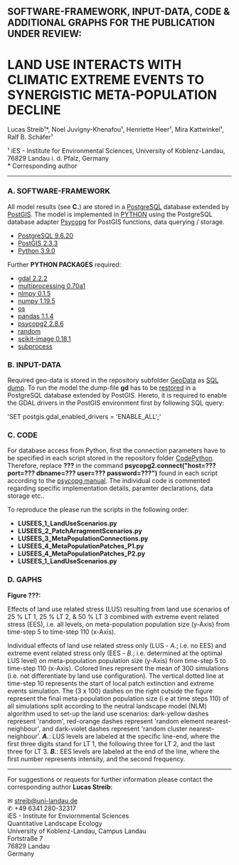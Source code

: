 
## SOFTWARE-FRAMEWORK, INPUT-DATA, CODE & ADDITIONAL GRAPHS FOR THE PUBLICATION UNDER REVIEW:

# LAND USE INTERACTS WITH CLIMATIC EXTREME EVENTS TO SYNERGISTIC META-POPULATION DECLINE

Lucas Streib¹*, Noel Juvigny-Khenafou¹, Henriette Heer¹, Mira Kattwinkel¹, Ralf B. Schäfer¹

¹ iES - Institute for Environmental Sciences, University of Koblenz-Landau, 76829 Landau i. d. Pfalz, Germany\
\* Corresponding author

-----

### A. SOFTWARE-FRAMEWORK

All model results (see **C.**) are stored in a [PostgreSQL](https://www.postgresql.org/) database extended by [PostGIS](https://postgis.net/). 
The model is implemented in [PYTHON](https://www.python.org/) using the PostgreSQL database adapter [Psycopg](http://initd.org/psycopg/docs/index.html) for PostGIS functions, data querying / storage.

- [PostgreSQL 9.6.20](https://www.postgresql.org/docs/9.6/release-9-6-20.html)
- [PostGIS 2.3.3](https://postgis.net/2017/07/01/postgis-2.3.3/)
- [Python 3.9.0](https://www.python.org/downloads/release/python-390/)

Further **PYTHON PACKAGES** required: 
- [gdal 2.2.2](https://pypi.org/project/pygdal/)
- [multiprocessing 0.70a1](https://pypi.org/project/multiprocess/)
- [nlmpy 0.1.5](https://pypi.org/project/nlmpy/)
- [numpy 1.19.5](https://pypi.org/project/numpy/)
- [os](https://docs.python.org/3/library/os.html)
- [pandas 1.1.4](https://pandas.pydata.org/)
- [psycopg2 2.8.6](https://pypi.org/project/psycopg2/)
- [random](https://docs.python.org/3/library/random.html)
- [scikit-image 0.18.1](http://scikit-image.org/docs/dev/api/skimage.graph.html) 
- [subprocess](https://docs.python.org/3/library/subprocess.html)

### B. INPUT-DATA

Required geo-data is stored in the repository subfolder [GeoData](https://github.com/luclucky/LUSEES/tree/main/GeoData) as [SQL dump](https://www.postgresql.org/docs/9.6/backup.html). 
To run the model the dump-file **gd** has to be [restored](https://www.postgresql.org/docs/9.6/app-pgrestore.html) in a PostgreSQL database extended by PostGIS. Hereto, it is required to enable the GDAL drivers in the PostGIS environment first by following SQL query:

'SET postgis.gdal_enabled_drivers = 'ENABLE_ALL';'

### C. CODE

For database access from Python, first the connection parameters have to be specified in each script stored in the repository folder [CodePython](https://github.com/luclucky/HabitatConnectivity_Colonization/tree/master/pythonCODE). Therefore, replace **???** in the command **psycopg2.connect("host=??? port=??? dbname=??? user=??? password=???")** found in each script according to the [psycopg manual](http://initd.org/psycopg/docs/module.html).
The individual code is commented regarding specific implementation details, paramter declarations, data storage etc..

To reproduce the please run the scripts in the following order:

- **LUSEES_1_LandUseScenarios.py** 
- **LUSEES_2_PatchArragmentScenarios.py** 
- **LUSEES_3_MetaPopulationConnections.py** 
- **LUSEES_4_MetaPopulationPatches_P1.py** 
- **LUSEES_4_MetaPopulationPatches_P2.py** 
- **LUSEES_1_LandUseScenarios.py** 

### D. GAPHS

**Figure ???:** 

Effects of land use related stress (LUS) resulting from land use scenarios of 25 % LT 1, 25 % LT 2, & 50 % LT 3 combined with extreme event related stress (EES), i.e. all levels, on meta-population population size (y-Axis) from time-step 5 to time-step 110 (x-Axis).

Individual effects of land use related stress only (LUS - *A.*; i.e. no EES) and extreme event related stress only (EES - *B.*; i.e. determined at the optimal LUS level) on meta-population population size (y-Axis) from time-step 5 to time-step 110 (x-Axis). Colored lines represent the mean of 300 simulations (i.e. not differentiate by land use configuration). The vertical dotted line at time-step 10 represents the start of local patch extinction and extreme events simulation. The (3 x 100) dashes on the right outside the figure represent the final meta-population population size (i.e at time steps 110) of all simulations split according to the neutral landscape model (NLM) algorithm used to set-up the land use scenarios: dark-yellow dashes represent 'random', red-orange dashes represent 'random element nearest-neighbour', and dark-violet dashes represent 'random cluster nearest-neighbour'. ***A.***: LUS levels are labeled at the specific line-end, where the first three digits stand for LT 1, the following three for LT 2, and the last three for LT 3. ***B.***: EES levels are labeled at the end of the line, where the first number represents intensity, and the second frequency.

-----

For suggestions or requests for further information please contact the corresponding author **Lucas Streib**:

&#9993; streib@uni-landau.de\
&#9990; +49 6341 280-32317\
iES - Institute for Enviornmental Sciences\
Quantitative Landscape Ecology\
University of Koblenz-Landau, Campus Landau\
Fortstraße 7\
76829 Landau\
Germany
